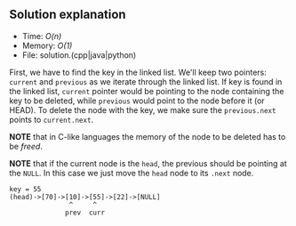 ## Solution explanation
* Time: _O(n)_
* Memory: _O(1)_
* File: solution.(cpp|java|python)

First, we have to find the key in the linked list. We'll keep two pointers: `current` and `previous` as we iterate through the linked list. If key is found in the linked list, `current` pointer would be pointing to the node containing the key to be deleted, while `previous` would point to the node before it (or HEAD). To delete the node with the key, we make sure the `previous.next` points to `current.next`.

__NOTE__ that in C-like languages the memory of the node to be deleted has to be _freed_.

__NOTE__ that if the current node is the `head`, the previous should be pointing at the `NULL`. In this case we just move the `head` node to its `.next` node.

```
key = 55
(head)->[70]->[10]->[55]->[22]->[NULL]
               ^     ^
              prev  curr
```
